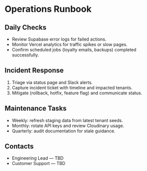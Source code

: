 # Operations Runbook

## Daily Checks
- Review Supabase error logs for failed actions.
- Monitor Vercel analytics for traffic spikes or slow pages.
- Confirm scheduled jobs (loyalty emails, backups) completed successfully.

## Incident Response
1. Triage via status page and Slack alerts.
2. Capture incident ticket with timeline and impacted tenants.
3. Mitigate (rollback, hotfix, feature flag) and communicate status.

## Maintenance Tasks
- Weekly: refresh staging data from latest tenant seeds.
- Monthly: rotate API keys and review Cloudinary usage.
- Quarterly: audit documentation for stale guidance.

## Contacts
- Engineering Lead — TBD
- Customer Support — TBD
